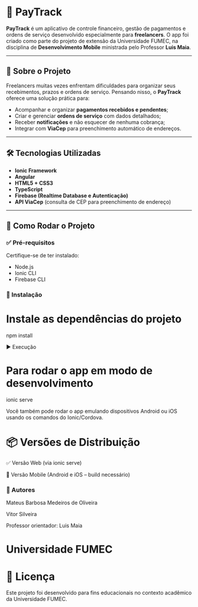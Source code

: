 # 💸 PayTrack

**PayTrack** é um aplicativo de controle financeiro, gestão de pagamentos e ordens de serviço desenvolvido especialmente para **freelancers**. O app foi criado como parte do projeto de extensão da Universidade FUMEC, na disciplina de **Desenvolvimento Mobile** ministrada pelo Professor **Luis Maia**.

---

## 📱 Sobre o Projeto

Freelancers muitas vezes enfrentam dificuldades para organizar seus recebimentos, prazos e ordens de serviço. Pensando nisso, o **PayTrack** oferece uma solução prática para:

- Acompanhar e organizar **pagamentos recebidos e pendentes**;
- Criar e gerenciar **ordens de serviço** com dados detalhados;
- Receber **notificações** e não esquecer de nenhuma cobrança;
- Integrar com **ViaCep** para preenchimento automático de endereços.

---

## 🛠️ Tecnologias Utilizadas

- **Ionic Framework**
- **Angular**
- **HTML5 + CSS3**
- **TypeScript**
- **Firebase (Realtime Database e Autenticação)**
- **API ViaCep** (consulta de CEP para preenchimento de endereço)

---

## 🚀 Como Rodar o Projeto

### ✅ Pré-requisitos

Certifique-se de ter instalado:

- Node.js
- Ionic CLI
- Firebase CLI

### 🔧 Instalação

# Instale as dependências do projeto
npm install

▶️ Execução
# Para rodar o app em modo de desenvolvimento
ionic serve

Você também pode rodar o app emulando dispositivos Android ou iOS usando os comandos do Ionic/Cordova.

# 📦 Versões de Distribuição
 ✅ Versão Web (via ionic serve)

 📱 Versão Mobile (Android e iOS – build necessário)

### 👥 Autores
Mateus Barbosa Medeiros de Oliveira

Vitor Silveira

Professor orientador: Luis Maia

# Universidade FUMEC

# 📄 Licença
Este projeto foi desenvolvido para fins educacionais no contexto acadêmico da Universidade FUMEC.
